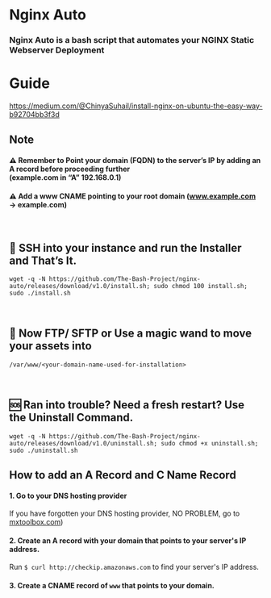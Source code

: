 # Nginx Auto
### Nginx Auto is a bash script that automates your NGINX Static Webserver Deployment

# Guide

https://medium.com/@ChinyaSuhail/install-nginx-on-ubuntu-the-easy-way-b92704bb3f3d


## Note
#### ⚠️ Remember to Point your domain (FQDN) to the server’s IP by adding an A record before proceeding further <br/> (example.com in “A” 192.168.0.1)

#### ⚠️ Add a www CNAME pointing to your root domain (www.example.com → example.com)

&thinsp;

## 🙌 SSH into your instance and run the Installer and That’s It.

```
wget -q -N https://github.com/The-Bash-Project/nginx-auto/releases/download/v1.0/install.sh; sudo chmod 100 install.sh; sudo ./install.sh
```
&thinsp;

## 🧙 Now FTP/ SFTP or Use a magic wand to move your assets into

```
/var/www/<your-domain-name-used-for-installation>
```

&thinsp;

## 🆘 Ran into trouble? Need a fresh restart? Use the Uninstall Command.

```
wget -q -N https://github.com/The-Bash-Project/nginx-auto/releases/download/v1.0/uninstall.sh; sudo chmod +x uninstall.sh; sudo ./uninstall.sh
```

## How to add an A Record and C Name Record

#### 1. Go to your DNS hosting provider
If you have forgotten your DNS hosting provider, NO PROBLEM, go to [mxtoolbox.com](https://mxtoolbox.com))


#### 2. Create an A record with your domain that points to your server's IP address.
Run `$ curl http://checkip.amazonaws.com` to find your server's IP address.

#### 3. Create a CNAME record of `www` that points to your domain.
